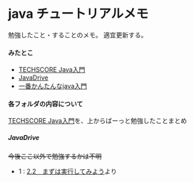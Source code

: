 # java チュートリアルメモ
勉強したこと・することのメモ。
適宜更新する。

#### みたとこ
* [TECHSCORE Java入門](http://www.techscore.com/tech/Java/JavaIntro/index/)
* [JavaDrive](http://www.javadrive.jp/start/)
* [一番かんたんなjava入門](http://nobuo-create.net/java-beginner-3/)

#### 各フォルダの内容について
[TECHSCORE Java入門](http://www.techscore.com/tech/Java/JavaIntro/index/)を、上からばーっと勉強したことまとめ
##### JavaDrive
~~今後ここ以外で勉強するかは不明~~
* 1 : [2.2　まずは実行してみよう](http://www.techscore.com/tech/Java/JavaIntro/2-2/)より
　
